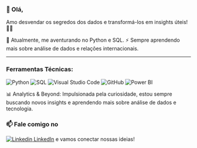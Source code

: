 ### 👋 Olá, 
Amo desvendar os segredos dos dados e transformá-los em insights úteis! 👩‍💻



🔭 Atualmente, me aventurando no Python e SQL.
⚡ Sempre aprendendo mais sobre análise de dados e relações internacionais.

<hr />

### Ferramentas Técnicas: 
![Python](https://img.shields.io/badge/-Python-000000?style=flat&logo=python)
![SQL](https://img.shields.io/badge/-SQL-000000?style=flat&logo=postgresql)
![Visual Studio Code](https://img.shields.io/badge/-VSCode-444444?style=flat&logo=visual-studio-code&logoColor=007ACC)
![GitHub](https://img.shields.io/badge/-GitHub-222222?style=flat&logo=github&logoColor=181717)
![Power BI](https://img.shields.io/badge/-GitHub-222222?style=flat&logo=github&logoColor=181717)


📊 Analytics & Beyond:
Impulsionada pela curiosidade, estou sempre buscando novos insights e aprendendo mais sobre análise de dados e tecnologia.


### 📫 Fale comigo no
[![Linkedin](https://i.stack.imgur.com/gVE0j.png) LinkedIn](https://www.linkedin.com/in/dayane-brito-15a238204/)
 e vamos conectar nossas ideias!


